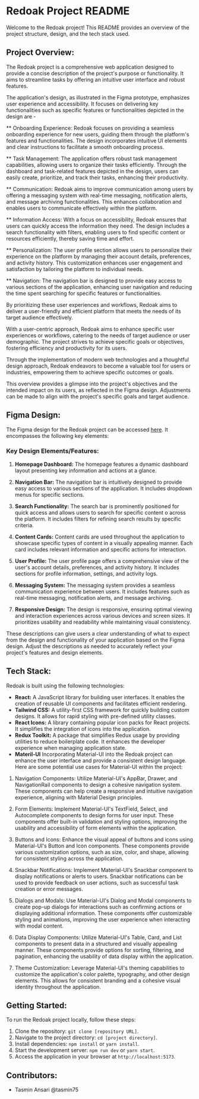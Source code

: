 # Redoak Project README

Welcome to the Redoak project! This README provides an overview of the project structure, design, and the tech stack used.

## Project Overview:

The Redoak project is a comprehensive web application designed to provide a concise description of the project's purpose or functionality. It aims to streamline tasks by offering an intuitive user interface and robust features.

The application's design, as illustrated in the Figma prototype, emphasizes user experience and accessibility. It focuses on delivering key functionalities such as specific features or functionalities depicted in the design are -

\*\* Onboarding Experience: Redoak focuses on providing a seamless onboarding experience for new users, guiding them through the platform's features and functionalities. The design incorporates intuitive UI elements and clear instructions to facilitate a smooth onboarding process.

\*\* Task Management: The application offers robust task management capabilities, allowing users to organize their tasks efficiently. Through the dashboard and task-related features depicted in the design, users can easily create, prioritize, and track their tasks, enhancing their productivity.

\*\* Communication: Redoak aims to improve communication among users by offering a messaging system with real-time messaging, notification alerts, and message archiving functionalities. This enhances collaboration and enables users to communicate effectively within the platform.

\*\* Information Access: With a focus on accessibility, Redoak ensures that users can quickly access the information they need. The design includes a search functionality with filters, enabling users to find specific content or resources efficiently, thereby saving time and effort.

\*\* Personalization: The user profile section allows users to personalize their experience on the platform by managing their account details, preferences, and activity history. This customization enhances user engagement and satisfaction by tailoring the platform to individual needs.

\*\* Navigation: The navigation bar is designed to provide easy access to various sections of the application, enhancing user navigation and reducing the time spent searching for specific features or functionalities.

By prioritizing these user experiences and workflows, Redoak aims to deliver a user-friendly and efficient platform that meets the needs of its target audience effectively.

With a user-centric approach, Redoak aims to enhance specific user experiences or workflows, catering to the needs of target audience or user demographic. The project strives to achieve specific goals or objectives, fostering efficiency and productivity for its users.

Through the implementation of modern web technologies and a thoughtful design approach, Redoak endeavors to become a valuable tool for users or industries, empowering them to achieve specific outcomes or goals.

This overview provides a glimpse into the project's objectives and the intended impact on its users, as reflected in the Figma design. Adjustments can be made to align with the project's specific goals and target audience.

## Figma Design:

The Figma design for the Redoak project can be accessed [here](https://www.figma.com/design/M4r3FkWHDjxvoZAjTwnMBS/Redoak?node-id=0-1&t=wRjK8gJoxJpAY5bH-0). It encompasses the following key elements:

### Key Design Elements/Features:

1. **Homepage Dashboard:** The homepage features a dynamic dashboard layout presenting key information and actions at a glance.

2. **Navigation Bar:** The navigation bar is intuitively designed to provide easy access to various sections of the application. It includes dropdown menus for specific sections.

3. **Search Functionality:** The search bar is prominently positioned for quick access and allows users to search for specific content o across the platform. It includes filters for refining search results by specific criteria.

4. **Content Cards:** Content cards are used throughout the application to showcase specific types of content in a visually appealing manner. Each card includes relevant information and specific actions for interaction.

5. **User Profile:** The user profile page offers a comprehensive view of the user's account details, preferences, and activity history. It includes sections for profile information, settings, and activity logs.

6. **Messaging System:** The messaging system provides a seamless communication experience between users. It includes features such as real-time messaging, notification alerts, and message archiving.

7. **Responsive Design:** The design is responsive, ensuring optimal viewing and interaction experiences across various devices and screen sizes. It prioritizes usability and readability while maintaining visual consistency.

These descriptions can give users a clear understanding of what to expect from the design and functionality of your application based on the Figma design. Adjust the descriptions as needed to accurately reflect your project's features and design elements.

## Tech Stack:

Redoak is built using the following technologies:

- **React:** A JavaScript library for building user interfaces. It enables the creation of reusable UI components and facilitates efficient rendering.
- **Tailwind CSS:** A utility-first CSS framework for quickly building custom designs. It allows for rapid styling with pre-defined utility classes.
- **React Icons:** A library containing popular icon packs for React projects. It simplifies the integration of icons into the application.
- **Redux Toolkit:** A package that simplifies Redux usage by providing utilities to reduce boilerplate code. It enhances the developer experience when managing application state.
- **Materil-UI** Incorporating Material-UI into the Redoak project can enhance the user interface and provide a consistent design language. Here are some potential use cases for Material-UI within the project:

1. Navigation Components: Utilize Material-UI's AppBar, Drawer, and NavigationRail components to design a cohesive navigation system. These components can help create a responsive and intuitive navigation experience, aligning with Material Design principles.

2. Form Elements: Implement Material-UI's TextField, Select, and Autocomplete components to design forms for user input. These components offer built-in validation and styling options, improving the usability and accessibility of form elements within the application.

3. Buttons and Icons: Enhance the visual appeal of buttons and icons using Material-UI's Button and Icon components. These components provide various customization options, such as size, color, and shape, allowing for consistent styling across the application.

4. Snackbar Notifications: Implement Material-UI's Snackbar component to display notifications or alerts to users. Snackbar notifications can be used to provide feedback on user actions, such as successful task creation or error messages.

5. Dialogs and Modals: Use Material-UI's Dialog and Modal components to create pop-up dialogs for interactions such as confirming actions or displaying additional information. These components offer customizable styling and animations, improving the user experience when interacting with modal content.

6. Data Display Components: Utilize Material-UI's Table, Card, and List components to present data in a structured and visually appealing manner. These components provide options for sorting, filtering, and pagination, enhancing the usability of data display within the application.

7. Theme Customization: Leverage Material-UI's theming capabilities to customize the application's color palette, typography, and other design elements. This allows for consistent branding and a cohesive visual identity throughout the application.

## Getting Started:

To run the Redoak project locally, follow these steps:

1. Clone the repository: `git clone [repository URL]`.
2. Navigate to the project directory: `cd [project directory]`.
3. Install dependencies: `npm install` or `yarn install`.
4. Start the development server: `npm run dev` or `yarn start`.
5. Access the application in your browser at `http://localhost:5173`.

## Contributors:

- Tasmin Ansari @tasmin75
